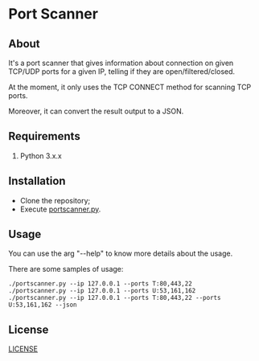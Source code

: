 # Port Scanner

## About
It's a port scanner that gives information about connection on given TCP/UDP ports for a given IP, telling if they are open/filtered/closed.

At the moment, it only uses the TCP CONNECT method for scanning TCP ports.

Moreover, it can convert the result output to a JSON.

## Requirements
1. Python 3.x.x

## Installation
- Clone the repository; 
- Execute [portscanner.py](portscanner.py).

## Usage
You can use the arg "--help" to know more details about the usage.

There are some samples of usage:
```
./portscanner.py --ip 127.0.0.1 --ports T:80,443,22
./portscanner.py --ip 127.0.0.1 --ports U:53,161,162
./portscanner.py --ip 127.0.0.1 --ports T:80,443,22 --ports U:53,161,162 --json
``` 

## License
[LICENSE](LICENSE)
